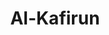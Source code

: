 ---
title: "Al-Kafirun"
arabic: "الكٰفرون"
no: 109
arabic_no: ١٠٩
ayah: 6
prev: al-kausar
next: an-nasr
---